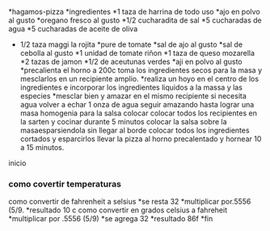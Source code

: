  *hagamos-pizza
*ingredientes
*1 taza de harrina de todo uso
*ajo en polvo al gusto
*oregano fresco al gusto 
*1/2 cucharadita de sal 
*5 cucharadas de agua
*5 cucharadas de aceite de oliva
* 1/2 taza maggi la rojita
*pure de tomate
*sal de ajo al gusto
*sal de cebolla al gusto
*1 unidad de tomate riñon
*1 taza de queso mozarella
*2 tazas de jamon
*1/2 de aceutunas verdes
*aji en polvo al gusto
*precalienta el horno a 200c toma los ingredientes secos para la masa y mesclarlos en un recipiente amplio.
*realiza un hoyo en el centro de los ingredientes e incorporar los ingredientes liquidos a la massa y las especies
*mesclar bien y amazar en el mismo recipiente
si necesita agua volver a echar 1 onza de agua
seguir amazando hasta lograr una masa homogenia
para la salsa colocar colocar todos los recipientes en la sarten y cocinar durante 5 minutos
colocar la salsa sobre la masaesparsiendola sin llegar al borde
colocar todos los ingredientes cortados y esparcirlos
llevar la pizza al horno precalentado y hornear 10 a 15 minutos.



inicio
### como covertir temperaturas
como convertir de fahrenheit a selsius
*se resta 32
*multiplicar por.5556 (5/9.
*resultado 10 c 
como convertir en grados celsius a fahreheit
*multiplicar por .5556 (5/9)
*se agrega 32
*resultado 86f
*fin


